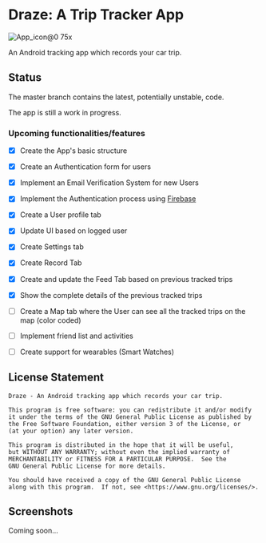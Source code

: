 # Draze: A Trip Tracker App
![App_icon@0 75x](https://user-images.githubusercontent.com/46806049/185414393-7889452f-9779-405c-b663-f72bb06fd062.png)

An Android tracking app which records your car trip.

## Status
The master branch contains the latest, potentially unstable, code.

The app is still a work in progress.

### Upcoming functionalities/features
- [x] Create the App's basic structure
- [x] Create an Authentication form for users
- [x] Implement an Email Verification System for new Users
- [x] Implement the Authentication process using [Firebase](https://firebase.google.com)
- [x] Create a User profile tab
- [x] Update UI based on logged user
- [x] Create Settings tab
- [x] Create Record Tab
- [x] Create and update the Feed Tab based on previous tracked trips
- [x] Show the complete details of the previous tracked trips
- [ ] Create a Map tab where the User can see all the tracked trips on the map (color coded)
- [ ] Implement friend list and activities
- [ ] Create support for wearables (Smart Watches)


## License Statement
```
Draze - An Android tracking app which records your car trip.

This program is free software: you can redistribute it and/or modify
it under the terms of the GNU General Public License as published by
the Free Software Foundation, either version 3 of the License, or
(at your option) any later version.

This program is distributed in the hope that it will be useful,
but WITHOUT ANY WARRANTY; without even the implied warranty of
MERCHANTABILITY or FITNESS FOR A PARTICULAR PURPOSE.  See the
GNU General Public License for more details.

You should have received a copy of the GNU General Public License
along with this program.  If not, see <https://www.gnu.org/licenses/>.
```

## Screenshots

Coming soon...
